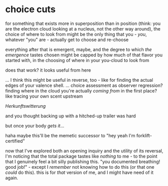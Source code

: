 # choice cuts

for something that exists more in superposition than in position (think: you are the electron cloud looking at a nucleus, not the other way around), the choice of where to look from might be the only thing that you - _you_, whatever "you" are - actually get to choose and re-choose

everything after that is emergent, maybe, and the degree to which _the emergence_ tastes chosen might be capped by how much of that flavor you started with, in the choosing of where in your you-cloud to look from

does that work? it looks useful from here

... I think this might be useful in reverse, too - like for finding the actual edges of your valence shell. ... choice assessment as observer regression? finding where in the cloud you're actually _coming from_ in the first place? like tracing your own scent upstream

_Herkunftswitterung_

and you thought backing up with a hitched-up trailer was hard

but once your body _gets it_...

haha maybe this'll be the memetic successor to "hey yeah I'm forklift-certified"

now that I've explored both an opening inquiry and the utility of its reversal, I'm noticing that the total package tastes like _nothing_ to me - to the point that I genuinely feel a bit silly publishing this. "you documented breathing! good job!" - except I _remember_ not knowing how to do this (or that one _could_ do this). this is for _that_ version of me, and I might have need of it again.
